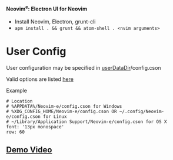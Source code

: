 <h4>Neovim<sup>e</sup>: Electron UI for Neovim</h4>

- Install Neovim, Electron, grunt-cli
- `apm install . && grunt && atom-shell . <nvim arguments>`

# User Config

User configuration may be specified in [userDataDir](https://github.com/atom/electron/blob/master/docs/api/app.md#appgetpathname)/config.cson

Valid options are listed [here](https://github.com/coolwanglu/neovim.as/blob/master/src/nvim/config.coffee)

Example

```
# Location
# %APPDATA%/Neovim-e/config.cson for Windows
# %XDG_CONFIG_HOME/Neovim-e/config.cson OR ~/.config/Neovim-e/config.cson for Linux
# ~/Library/Application Support/Neovim-e/config.cson for OS X
font: '13px monospace'
row: 60
```

## [Demo Video](http://youtu.be/zgNJnBKMRNw)
